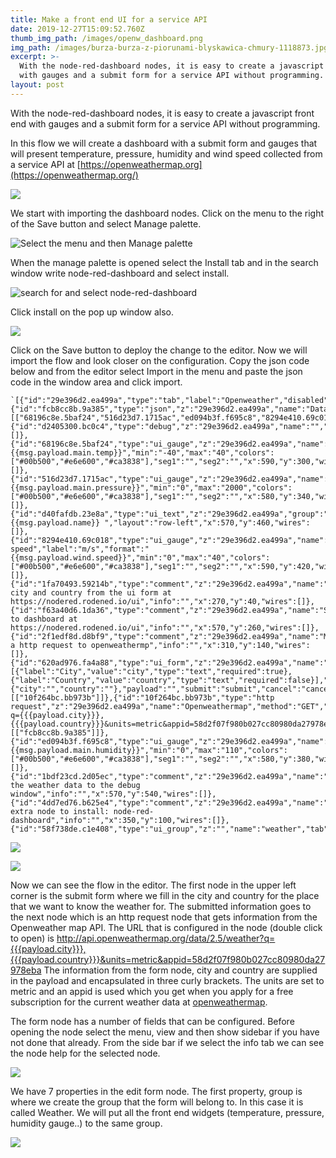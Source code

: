 ```yaml
---
title: Make a front end UI for a service API
date: 2019-12-27T15:09:52.760Z
thumb_img_path: /images/openw_dashboard.png
img_path: /images/burza-burza-z-piorunami-blyskawica-chmury-1118873.jpg
excerpt: >-
  With the node-red-dashboard nodes, it is easy to create a javascript front end
  with gauges and a submit form for a service API without programming.
layout: post
---
```

With the node-red-dashboard nodes, it is easy to create a javascript front end with gauges and a submit form for a service API without programming. 

In this flow we will create a dashboard with a submit form and gauges that will present temperature, pressure, humidity and wind speed collected from a service API at [https://openweathermap.org](https://openweathermap.org/) 

![](/images/openw_dashboard.png)

We start with importing the dashboard nodes. Click on the menu to the right of the Save button and select Manage palette. 

![Select the menu and then Manage palette](/images/manage_palette_n.png)

When the manage palette is opened select the Install tab and in the search window write node-red-dashboard and select install. 

![search for and select node-red-dashboard](/images/install_dashboard1png.png "Search for and select node-red-dashboard")

Click install on the pop up window also. 

![](/images/install_dashboard2.png)

Click on the Save button to deploy the change to the editor.  Now we will import the flow and look closer on the configuration. Copy the json code below and from the editor select Import in the menu and paste the json code in the window area and click import.  

```
`[{"id":"29e396d2.ea499a","type":"tab","label":"Openweather","disabled":false,"info":""},{"id":"fcb8cc8b.9a385","type":"json","z":"29e396d2.ea499a","name":"Data","property":"payload","action":"","pretty":true,"x":290,"y":380,"wires":[["68196c8e.5baf24","516d23d7.1715ac","ed094b3f.f695c8","8294e410.69c018","d40fafdb.23e8a","d2405300.bc0c4"]]},{"id":"d2405300.bc0c4","type":"debug","z":"29e396d2.ea499a","name":"","active":true,"tosidebar":true,"console":false,"tostatus":false,"complete":"payload","targetType":"msg","x":470,"y":580,"wires":[]},{"id":"68196c8e.5baf24","type":"ui_gauge","z":"29e396d2.ea499a","name":"","group":"58f738de.c1e408","order":4,"width":"3","height":"3","gtype":"gage","title":"Temperature","label":"°C","format":"{{msg.payload.main.temp}}","min":"-40","max":"40","colors":["#00b500","#e6e600","#ca3838"],"seg1":"","seg2":"","x":590,"y":300,"wires":[]},{"id":"516d23d7.1715ac","type":"ui_gauge","z":"29e396d2.ea499a","name":"","group":"58f738de.c1e408","order":5,"width":"3","height":"3","gtype":"gage","title":"Pressure","label":"hPa","format":"{{msg.payload.main.pressure}}","min":"0","max":"2000","colors":["#00b500","#e6e600","#ca3838"],"seg1":"","seg2":"","x":580,"y":340,"wires":[]},{"id":"d40fafdb.23e8a","type":"ui_text","z":"29e396d2.ea499a","group":"58f738de.c1e408","order":3,"width":0,"height":0,"name":"","label":"City","format":"{{msg.payload.name}} ","layout":"row-left","x":570,"y":460,"wires":[]},{"id":"8294e410.69c018","type":"ui_gauge","z":"29e396d2.ea499a","name":"","group":"58f738de.c1e408","order":7,"width":"3","height":"3","gtype":"gage","title":"Wind speed","label":"m/s","format":"{{msg.payload.wind.speed}}","min":"0","max":"40","colors":["#00b500","#e6e600","#ca3838"],"seg1":"","seg2":"","x":590,"y":420,"wires":[]},{"id":"1fa70493.59214b","type":"comment","z":"29e396d2.ea499a","name":"Collect city and country from the ui form at https://nodered.rodened.io/ui","info":"","x":270,"y":40,"wires":[]},{"id":"f63a40d6.1da36","type":"comment","z":"29e396d2.ea499a","name":"Send to dashboard at https://nodered.rodened.io/ui","info":"","x":570,"y":260,"wires":[]},{"id":"2f1edf8d.d8bf9","type":"comment","z":"29e396d2.ea499a","name":"Make a http request to openweathermp","info":"","x":310,"y":140,"wires":[]},{"id":"620ad976.fa4a88","type":"ui_form","z":"29e396d2.ea499a","name":"","label":"","group":"58f738de.c1e408","order":2,"width":0,"height":0,"options":[{"label":"City","value":"city","type":"text","required":true},{"label":"Country","value":"country","type":"text","required":false}],"formValue":{"city":"","country":""},"payload":"","submit":"submit","cancel":"cancel","topic":"topic","x":70,"y":80,"wires":[["10f264bc.bb973b"]]},{"id":"10f264bc.bb973b","type":"http request","z":"29e396d2.ea499a","name":"Openweathermap","method":"GET","ret":"txt","paytoqs":true,"url":"http://api.openweathermap.org/data/2.5/weather?q={{{payload.city}}},{{{payload.country}}}&units=metric&appid=58d2f07f980b027cc80980da27978eba","tls":"","persist":false,"proxy":"","authType":"","x":250,"y":200,"wires":[["fcb8cc8b.9a385"]]},{"id":"ed094b3f.f695c8","type":"ui_gauge","z":"29e396d2.ea499a","name":"","group":"58f738de.c1e408","order":6,"width":"3","height":"3","gtype":"gage","title":"Humidity","label":"","format":"{{msg.payload.main.humidity}}","min":"0","max":"110","colors":["#00b500","#e6e600","#ca3838"],"seg1":"","seg2":"","x":580,"y":380,"wires":[]},{"id":"1bdf23cd.2d05ec","type":"comment","z":"29e396d2.ea499a","name":"Send the weather data to the debug window","info":"","x":570,"y":540,"wires":[]},{"id":"4dd7ed76.b625e4","type":"comment","z":"29e396d2.ea499a","name":"Required extra node to install: node-red-dashboard","info":"","x":350,"y":100,"wires":[]},{"id":"58f738de.c1e408","type":"ui_group","z":"","name":"weather","tab":null,"order":2,"disp":true,"width":"12","collapse":true}]`
```

![](/images/import_flow.png)

![](/images/openweditor.png)

Now we can see the flow in the editor. The first node in the upper left corner is the submit form where we fill in the city and country for the place that we want to know the weather for. The submitted information goes to the next node which is an http request node that gets information from the Openweather map API. The URL that is configured in the node (double click to open) is http://api.openweathermap.org/data/2.5/weather?q={{{payload.city}}},{{{payload.country}}}&units=metric&appid=58d2f07f980b027cc80980da27978eba The information from the form node, city and country are supplied in the payload and encapsulated in three curly brackets. The units are set to metric and an appid is used which you get when you apply for a free subscription for the current weather data at [openweathermap](https://openweathermap.org/api).

The form node has a number of fields that can be configured. Before opening the node select the menu, view and then show sidebar if you have not done that already. From the side bar if we select the info tab we can see the node help for the selected node.

![](/images/showsidebar400.png)

We have 7 properties in the edit form node. The first property, group is where we create the group that the form will belong to. In this case it is called Weather. We will put all the front end widgets (temperature, pressure, humidity gauge..) to the same group.

![](/images/formconfig1200.png)
